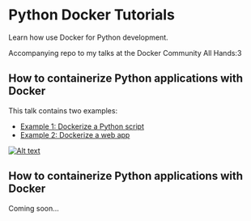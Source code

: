 # Python Docker Tutorials

Learn how use Docker for Python development.

Accompanying repo to my talks at the Docker Community All Hands:3

## How to containerize Python applications with Docker

This talk contains two examples:

- [Example 1: Dockerize a Python script](/example1/)
- [Example 2: Dockerize a web app](/example2/)

[![Alt text](https://img.youtube.com/vi/0UG2x2iWerk/hqdefault.jpg)](https://youtu.be/0UG2x2iWerk)

## How to containerize Python applications with Docker

Coming soon...
